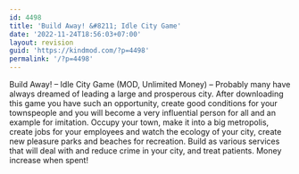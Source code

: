 ```yaml
---
id: 4498
title: 'Build Away! &#8211; Idle City Game'
date: '2022-11-24T18:56:03+07:00'
layout: revision
guid: 'https://kindmod.com/?p=4498'
permalink: '/?p=4498'
---
```


Build Away! – Idle City Game (MOD, Unlimited Money) – Probably many have always dreamed of leading a large and prosperous city. After downloading this game you have such an opportunity, create good conditions for your townspeople and you will become a very influential person for all and an example for imitation. Occupy your town, make it into a big metropolis, create jobs for your employees and watch the ecology of your city, create new pleasure parks and beaches for recreation. Build as various services that will deal with and reduce crime in your city, and treat patients. Money increase when spent!
